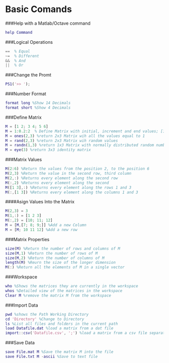 # Basic Comands

###Help with a Matlab/Octave command
```matlab
help Command  
```

###Logical Operations
```matlab
==  % Equal
~=  % Different
&&  % And
||  % Or
```

###Change the Promt
```matlab
PS1('>> ');
```

###Number Format
```matlab
format long %Show 14 Decimals
format short %Show 4 Decimals
```

###Define Matrix
```matlab
M = [1 2; 3 4; 5 6] 
M = 1:0.2:2  % Define Matrix with initial, increment and end values; [1 1.2 1.4 1.6 1.8 1.9 2]
M = ones(2,3) %return 2x3 Matrix wih all the values equal to 1
M = rand(2,3) %return 2x3 Matrix wih random values
M = randn(1,3) %return 1x3 Matrix with normally distributed random numbers
M = eye(3) %return 3x3 identity matrix
```

###Matrix Values
```matlab
M(2:6) %Return the values from the position 2, to the position 6
M(2,3) %Return the value in the second row, third column
M(2,:) %Returns every element along the second row
M(:,2) %Returns every element along the second 
M([1 3],:) %Returns every element along the rows 1 and 3
M(:,[1 3]) %Returns every element along the columns 1 and 3
```
####Asign Values Into the Matrix
```matlab
M(2,3) = 3
M(1,:) = [1 2 3]
M(:,2) = [10; 11; 12]
M = [M,[7; 8; 9;]] %Add a new Column
M = [M; 10 11 12] %Add a new row
```

###Matrix Properties
```matlab
size(M) %Return the number of rows and columns of M
size(M,1) %Return the number of rows of M
size(M,2) %Return the number of columns of M
length(M) %Reurn the size of the longer dimension
M(:) %Return all the elements of M in a single vector
```

###Workspace
```matlab
who %Shows the matrices they are currently in the workspace
whos %Detailed view of the matrices in the workspace
Clear M %remove the matrix M from the workspace
```

###Import Data
```matlab
pwd %shows the Path Working Directory
cd 'Directory' %Change to Directory
ls %List all files and folders in the current path
load Datafile.dat %load a matrix from a dat file
import::csv('Datafile.csv', ';') %load a matrix from a csv file separated by ;
```

###Save Data
```matlab
save File.mat M %Save the matrix M into the file 
save File.txt M -ascii %Save to text file
```













